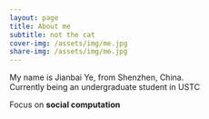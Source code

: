 ```yaml
---
layout: page
title: About me
subtitle: not the cat
cover-img: /assets/img/me.jpg
share-img: /assets/img/me.jpg
---
```


My name is Jianbai Ye, from Shenzhen, China.  
Currently being an undergraduate student in USTC  

Focus on **social computation**












